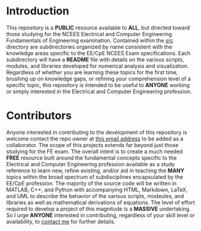 # Introduction
This repository is a **PUBLIC** resource available to **ALL**, but directed toward those studying for the NCEES Electrical and Computer Engineering Fundamentals of Engineering examination. Contained within the [src](src/) directory are subdirectories organized by name consistent with the knowledge areas specific to the EE/CpE NCEES Exam specifications. Each subdirectory will have a **README** file with details on the various scripts, modules, and libraries developed for numerical analysis and visualization. Regardless of whether you are learning these topics for the first time, brushing up on knowledge gaps, or refining your comprehension level of a specific topic, this repository is intended to be useful to **ANYONE** working or simply interested in the Electrical and Computer Engineering profession.

# Contributors
Anyone interested in contributing to the development of this repository is welcome contact the repo owner at [this email address](mailto:th1622ee@cognitivesymmetry.com) to be added as a collaborator. The scope of this projects extends far beyond just those studying for the FE exam. The overall intent is to create a much needed **FREE** resource built around the fundamental concepts specific to the Electrical and Computer Engineering profession available as a study reference to learn new, refine existing, and/or aid in teaching the **MANY** topics within the broad spectrum of subdisciplines encapsulated by the EE/CpE profession. The majority of the source code will be written in MATLAB, C++, and Python with accompanying HTML, Markdown, LaTeX, and UML to describe the behavior of the various scripts, modeules, and libraries as well as mathematical derivations of equations. The level of effort required to develop a project of this magnitude is a **MASSIVE** undertaking. So I urge **ANYONE** interested in contributing, regardless of your skill level or availability, to [contact me](mailto:th1622ee@cognitivesymmetry.com) for further details. 

